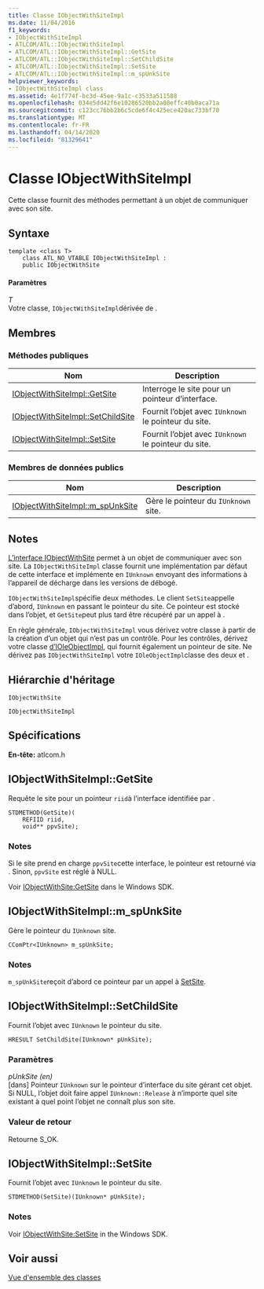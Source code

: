 ```yaml
---
title: Classe IObjectWithSiteImpl
ms.date: 11/04/2016
f1_keywords:
- IObjectWithSiteImpl
- ATLCOM/ATL::IObjectWithSiteImpl
- ATLCOM/ATL::IObjectWithSiteImpl::GetSite
- ATLCOM/ATL::IObjectWithSiteImpl::SetChildSite
- ATLCOM/ATL::IObjectWithSiteImpl::SetSite
- ATLCOM/ATL::IObjectWithSiteImpl::m_spUnkSite
helpviewer_keywords:
- IObjectWithSiteImpl class
ms.assetid: 4e1f774f-bc3d-45ee-9a1c-c3533a511588
ms.openlocfilehash: 034e5dd42f6e10286520bb2a08effc40b0aca71a
ms.sourcegitcommit: c123cc76bb2b6c5cde6f4c425ece420ac733bf70
ms.translationtype: MT
ms.contentlocale: fr-FR
ms.lasthandoff: 04/14/2020
ms.locfileid: "81329641"
---
```

# <a name="iobjectwithsiteimpl-class"></a>Classe IObjectWithSiteImpl

Cette classe fournit des méthodes permettant à un objet de communiquer avec son site.

## <a name="syntax"></a>Syntaxe

```
template <class T>
    class ATL_NO_VTABLE IObjectWithSiteImpl :
    public IObjectWithSite
```

#### <a name="parameters"></a>Paramètres

*T*<br/>
Votre classe, `IObjectWithSiteImpl`dérivée de .

## <a name="members"></a>Membres

### <a name="public-methods"></a>M&#233;thodes publiques

|Nom|Description|
|----------|-----------------|
|[IObjectWithSiteImpl::GetSite](#getsite)|Interroge le site pour un pointeur d’interface.|
|[IObjectWithSiteImpl::SetChildSite](#setchildsite)|Fournit l’objet avec `IUnknown` le pointeur du site.|
|[IObjectWithSiteImpl::SetSite](#setsite)|Fournit l’objet avec `IUnknown` le pointeur du site.|

### <a name="public-data-members"></a>Membres de données publics

|Nom|Description|
|----------|-----------------|
|[IObjectWithSiteImpl::m_spUnkSite](#m_spunksite)|Gère le pointeur du `IUnknown` site.|

## <a name="remarks"></a>Notes

[L’interface IObjectWithSite](/windows/win32/api/ocidl/nn-ocidl-iobjectwithsite) permet à un objet de communiquer avec son site. La `IObjectWithSiteImpl` classe fournit une implémentation par défaut de cette interface et implémente en `IUnknown` envoyant des informations à l’appareil de décharge dans les versions de débogé.

`IObjectWithSiteImpl`spécifie deux méthodes. Le client `SetSite`appelle d’abord, `IUnknown` en passant le pointeur du site. Ce pointeur est stocké dans l’objet, et `GetSite`peut plus tard être récupéré par un appel à .

En règle générale, `IObjectWithSiteImpl` vous dérivez votre classe à partir de la création d’un objet qui n’est pas un contrôle. Pour les contrôles, dérivez votre classe [d’IOleObjectImpl](../../atl/reference/ioleobjectimpl-class.md), qui fournit également un pointeur de site. Ne dérivez pas `IObjectWithSiteImpl` votre `IOleObjectImpl`classe des deux et .

## <a name="inheritance-hierarchy"></a>Hiérarchie d'héritage

`IObjectWithSite`

`IObjectWithSiteImpl`

## <a name="requirements"></a>Spécifications

**En-tête:** atlcom.h

## <a name="iobjectwithsiteimplgetsite"></a><a name="getsite"></a>IObjectWithSiteImpl::GetSite

Requête le site pour un pointeur `riid`à l’interface identifiée par .

```
STDMETHOD(GetSite)(
    REFIID riid,
    void** ppvSite);
```

### <a name="remarks"></a>Notes

Si le site prend en charge `ppvSite`cette interface, le pointeur est retourné via . Sinon, `ppvSite` est réglé à NULL.

Voir [IObjectWithSite:GetSite](/windows/win32/api/ocidl/nf-ocidl-iobjectwithsite-getsite) dans le Windows SDK.

## <a name="iobjectwithsiteimplm_spunksite"></a><a name="m_spunksite"></a>IObjectWithSiteImpl::m_spUnkSite

Gère le pointeur du `IUnknown` site.

```
CComPtr<IUnknown> m_spUnkSite;
```

### <a name="remarks"></a>Notes

`m_spUnkSite`reçoit d’abord ce pointeur par un appel à [SetSite](#setsite).

## <a name="iobjectwithsiteimplsetchildsite"></a><a name="setchildsite"></a>IObjectWithSiteImpl::SetChildSite

Fournit l’objet avec `IUnknown` le pointeur du site.

```
HRESULT SetChildSite(IUnknown* pUnkSite);
```

### <a name="parameters"></a>Paramètres

*pUnkSite (en)*<br/>
[dans] Pointeur `IUnknown` sur le pointeur d’interface du site gérant cet objet. Si NULL, l’objet doit faire appel `IUnknown::Release` à n’importe quel site existant à quel point l’objet ne connaît plus son site.

### <a name="return-value"></a>Valeur de retour

Retourne S_OK.

## <a name="iobjectwithsiteimplsetsite"></a><a name="setsite"></a>IObjectWithSiteImpl::SetSite

Fournit l’objet avec `IUnknown` le pointeur du site.

```
STDMETHOD(SetSite)(IUnknown* pUnkSite);
```

### <a name="remarks"></a>Notes

Voir [IObjectWithSite:SetSite](/windows/win32/api/ocidl/nf-ocidl-iobjectwithsite-setsite) in the Windows SDK.

## <a name="see-also"></a>Voir aussi

[Vue d'ensemble des classes](../../atl/atl-class-overview.md)
